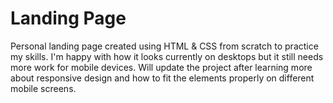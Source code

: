 # Landing Page

Personal landing page created using HTML & CSS from scratch to practice my skills.
I'm happy with how it looks currently on desktops but it still needs more work for mobile devices. Will update the project after learning more about responsive design and how to fit the elements properly on different mobile screens.